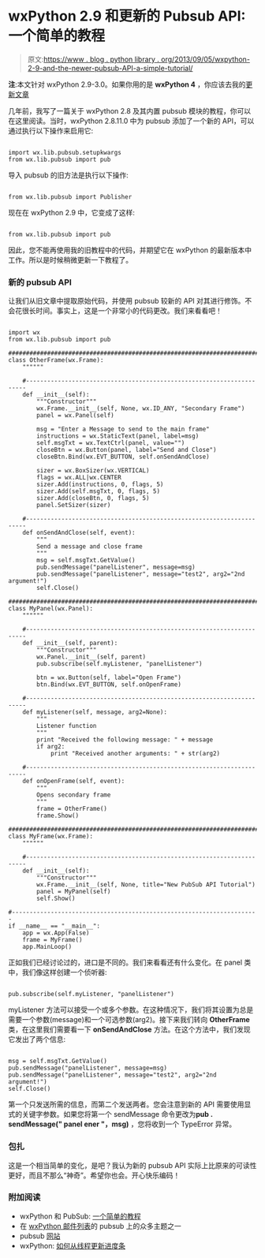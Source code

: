 # wxPython 2.9 和更新的 Pubsub API:一个简单的教程

> 原文:[https://www . blog . python library . org/2013/09/05/wxpython-2-9-and-the-newer-pubsub-API-a-simple-tutorial/](https://www.blog.pythonlibrary.org/2013/09/05/wxpython-2-9-and-the-newer-pubsub-api-a-simple-tutorial/)

**注**:本文针对 wxPython 2.9-3.0。如果你用的是 **wxPython 4** ，你应该去我的[更新文章](https://www.blog.pythonlibrary.org/2019/03/28/wxpython-4-and-pubsub/)

几年前，我写了一篇关于 wxPython 2.8 及其内置 pubsub 模块的教程，你可以在这里阅读。当时，wxPython 2.8.11.0 中为 pubsub 添加了一个新的 API，可以通过执行以下操作来启用它:

```

import wx.lib.pubsub.setupkwargs
from wx.lib.pubsub import pub

```

导入 pubsub 的旧方法是执行以下操作:

```

from wx.lib.pubsub import Publisher

```

现在在 wxPython 2.9 中，它变成了这样:

```

from wx.lib.pubsub import pub

```

因此，您不能再使用我的旧教程中的代码，并期望它在 wxPython 的最新版本中工作。所以是时候稍微更新一下教程了。

### 新的 pubsub API

让我们从旧文章中提取原始代码，并使用 pubsub 较新的 API 对其进行修饰。不会花很长时间。事实上，这是一个非常小的代码更改。我们来看看吧！

```

import wx
from wx.lib.pubsub import pub 

########################################################################
class OtherFrame(wx.Frame):
    """"""

    #----------------------------------------------------------------------
    def __init__(self):
        """Constructor"""
        wx.Frame.__init__(self, None, wx.ID_ANY, "Secondary Frame")
        panel = wx.Panel(self)

        msg = "Enter a Message to send to the main frame"
        instructions = wx.StaticText(panel, label=msg)
        self.msgTxt = wx.TextCtrl(panel, value="")
        closeBtn = wx.Button(panel, label="Send and Close")
        closeBtn.Bind(wx.EVT_BUTTON, self.onSendAndClose)

        sizer = wx.BoxSizer(wx.VERTICAL)
        flags = wx.ALL|wx.CENTER
        sizer.Add(instructions, 0, flags, 5)
        sizer.Add(self.msgTxt, 0, flags, 5)
        sizer.Add(closeBtn, 0, flags, 5)
        panel.SetSizer(sizer)

    #----------------------------------------------------------------------
    def onSendAndClose(self, event):
        """
        Send a message and close frame
        """
        msg = self.msgTxt.GetValue()
        pub.sendMessage("panelListener", message=msg)
        pub.sendMessage("panelListener", message="test2", arg2="2nd argument!")
        self.Close()

########################################################################
class MyPanel(wx.Panel):
    """"""

    #----------------------------------------------------------------------
    def __init__(self, parent):
        """Constructor"""
        wx.Panel.__init__(self, parent)
        pub.subscribe(self.myListener, "panelListener")

        btn = wx.Button(self, label="Open Frame")
        btn.Bind(wx.EVT_BUTTON, self.onOpenFrame)

    #----------------------------------------------------------------------
    def myListener(self, message, arg2=None):
        """
        Listener function
        """
        print "Received the following message: " + message
        if arg2:
            print "Received another arguments: " + str(arg2)

    #----------------------------------------------------------------------
    def onOpenFrame(self, event):
        """
        Opens secondary frame
        """
        frame = OtherFrame()
        frame.Show()

########################################################################
class MyFrame(wx.Frame):
    """"""

    #----------------------------------------------------------------------
    def __init__(self):
        """Constructor"""
        wx.Frame.__init__(self, None, title="New PubSub API Tutorial")
        panel = MyPanel(self)
        self.Show()

#----------------------------------------------------------------------
if __name__ == "__main__":
    app = wx.App(False)
    frame = MyFrame()
    app.MainLoop()

```

正如我们已经讨论过的，进口是不同的。我们来看看还有什么变化。在 panel 类中，我们像这样创建一个侦听器:

```

pub.subscribe(self.myListener, "panelListener")

```

myListener 方法可以接受一个或多个参数。在这种情况下，我们将其设置为总是需要一个参数(message)和一个可选参数(arg2)。接下来我们转向 **OtherFrame** 类，在这里我们需要看一下 **onSendAndClose** 方法。在这个方法中，我们发现它发出了两个信息:

```

msg = self.msgTxt.GetValue()
pub.sendMessage("panelListener", message=msg)
pub.sendMessage("panelListener", message="test2", arg2="2nd argument!")
self.Close()

```

第一个只发送所需的信息，而第二个发送两者。您会注意到新的 API 需要使用显式的关键字参数。如果您将第一个 sendMessage 命令更改为**pub . sendMessage(" panel ener "，msg)** ，您将收到一个 TypeError 异常。

### 包扎

这是一个相当简单的变化，是吧？我认为新的 pubsub API 实际上比原来的可读性更好，而且不那么“神奇”。希望你也会。开心快乐编码！

### 附加阅读

*   wxPython 和 PubSub: [一个简单的教程](https://www.blog.pythonlibrary.org/2010/06/27/wxpython-and-pubsub-a-simple-tutorial/)
*   在 [wxPython 邮件列表](https://groups.google.com/forum/#!searchin/wxpython-users/pubsub/wxpython-users/tKbfaVr-URk/2uZDkfd0k34J)的 pubsub 上的众多主题之一
*   pubsub [网站](http://pubsub.sourceforge.net/)
*   wxPython: [如何从线程更新进度条](https://www.blog.pythonlibrary.org/2013/09/04/wxpython-how-to-update-a-progress-bar-from-a-thread/)